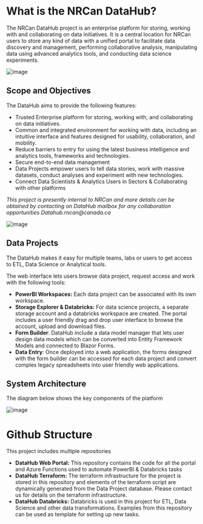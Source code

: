 
# What is the NRCan DataHub?

The NRCan DataHub project is an enterprise platform for storing, working with and collaborating on data initiatives.  It is a central location for NRCan users to store any kind of data with a unified portal to facilitate data discovery and management, performing collaborative analysis, manipulating data using advanced analytics tools, and conducting data science experiments.

![image](https://user-images.githubusercontent.com/82101285/129956914-9ebe7b07-25dd-4c2c-9da0-d8e8a2499c78.png)


## Scope and Objectives

The DataHub aims to provide the following features:
- Trusted Enterprise platform for storing, working with, and collaborating on data initiatives.
- Common and integrated environment for working with data, including an intuitive interface and features designed for usability, collaboration, and mobility.
- Reduce barriers to entry for using the latest business intelligence and analytics tools, frameworks and technologies.
- Secure end-to-end data management
- Data Projects empower users to tell data stories, work with massive datasets, conduct analyses and experiment with new technologies.
- Connect Data Scientists & Analytics Users in Sectors & Collaborating with other platforms

_This project is presently internal to NRCan and more details can be obtained by contacting on DataHub mailbox for any collaboration opportunities Datahub.rncan@canada.ca_

![image](https://user-images.githubusercontent.com/82101285/122599381-48a01d00-d03c-11eb-9bb8-a20d76646258.png)

## Data Projects

The DataHub makes it easy for multiple teams, labs or users to get access to ETL, Data Science or Analytical tools.

The web interface lets users browse data project, request access and work with the following tools:
- **PowerBI Workspaces:** Each data project can be associated with its own workspace.
- **Storage Explorer & Databricks:** For data science projects, a separate storage account and a databricks workspace are created. The portal includes a user friendly drag and drop user interface to browse the account, upload and download files.
- **Form Builder**: DataHub include a data model manager that lets user design data models which can be converted into Entity Framework Models and connected to Blazor Forms.
- **Data Entry**: Once deployed into a web application, the forms designed with the form builder can be accessed for each data project and convert complex legacy spreadsheets into user friendly web applications.

## System Architecture

The diagram below shows the key components of the platform

![image](https://user-images.githubusercontent.com/82101285/122604469-fd8a0800-d043-11eb-8e51-e1a3b3325ee2.png)

# Github Structure

This project includes multiple repositories
- **DataHub Web Portal:** This repository contains the code for all the portal and Azure Functions used to automate PowerBI & Databricks tasks
- **DataHub Terraform:** The terraform infrastructure for the project is stored in this repository and elements of the terraform script are dynamically generated from the Data Project database. Please contact us for details on the terraform infrastructure.
- **DataHub Databricks:** Databricks is used in this project for ETL, Data Science and other data transformations. Examples from this repository can be used as template for setting up new tasks.



